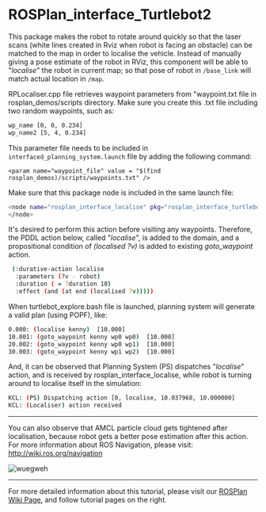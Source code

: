 ROSPlan_interface_Turtlebot2
============================

This package makes the robot to rotate around quickly so that the laser scans (white lines created in Rviz when robot is facing an obstacle) can be matched to the map in order to localise the vehicle. Instead of manually giving a pose estimate of the robot in RViz, this component will be able to "_localise_" the robot in current map; so that pose of robot in  `/base_link` will match actual location in `/map`.  

RPLocaliser.cpp file retrieves waypoint parameters from "waypoint.txt file in rosplan_demos/scripts directory. Make sure you create this .txt file including two random waypoints, such as: 

```sh
wp_name [0, 0, 0.234] 
wp_name2 [5, 4, 0.234] 
```
 
This parameter file needs to be included in `interfaced_planning_system.launch` file by adding the following command: 
 
```<param name="waypoint_file" value = "$(find rosplan_demos)/scripts/waypoints.txt" /> ```
 
Make sure that this package node is included in the same launch file: 
 
```sh
<node name="rosplan_interface_localise" pkg="rosplan_interface_turtlebot2" type="rplocaliser" respawn="false" output="screen"> 
</node> 
```
 
It's desired to perform this action before visiting any waypoints. Therefore, the PDDL action below, called "_localise_", is added to the domain, and a propositional condition of _(localised ?v)_ is added to existing _goto_waypoint_ action. 
         
```sh
 (:durative-action localise 
  :parameters (?v - robot) 
  :duration ( = ?duration 10) 
  :effect (and (at end (localised ?v))))) 
```
 
When turtlebot_explore.bash file is launched, planning system will generate a valid plan (using POPF), like: 

```sh 
0.000: (localise kenny)  [10.000] 
10.001: (goto_waypoint kenny wp0 wp0)  [10.000] 
20.002: (goto_waypoint kenny wp0 wp1)  [10.000] 
30.003: (goto_waypoint kenny wp1 wp2)  [10.000] 
``` 
And, it can be observed that Planning System (PS) dispatches "_localise_" action, and is received by rosplan_interface_localise, while robot is turning around to localise itself in the simulation:   
```sh  
KCL: (PS) Dispatching action [0, localise, 10.037968, 10.000000] 
KCL: (Localiser) action received 
``` 

***

You can also observe that AMCL particle cloud gets tightened after localisation, because robot gets a better pose estimation after this action. For more information about ROS Navigation, please visit: http://wiki.ros.org/navigation

![wuegweh](http://cdn.makeagif.com/media/5-26-2015/iOlcPH.gif)

***

For more detailed information about this tutorial, please visit our [ROSPlan Wiki Page](https://github.com/KCL-Planning/ROSPlan/wiki), and follow tutorial pages on the right.
